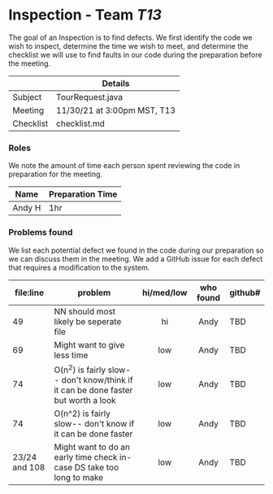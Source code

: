 # Inspection - Team *T13* 

The goal of an Inspection is to find defects.
We first identify the code we wish to inspect, determine the time we wish to meet, and determine the checklist we will use to find faults in our code during the preparation before the meeting.

|  | Details |
| ----- | ----- |
| Subject | TourRequest.java |
| Meeting | 11/30/21 at 3:00pm MST, T13 |
| Checklist | checklist.md|

### Roles

We note the amount of time each person spent reviewing the code in preparation for the meeting.

| Name | Preparation Time |
| ---- | ---- |
| Andy H | 1hr |


### Problems found

We list each potential defect we found in the code during our preparation so we can discuss them in the meeting.
We add a GitHub issue for each defect that requires a modification to the system.

| file:line | problem | hi/med/low | who found | github#  |
| --- | --- | :---: | :---: | --- |
| 49 | NN should most likely be seperate file | hi | Andy | TBD |
| 69 | Might want to give less time | low | Andy | TBD |
| 74 | O(n<sup>2</sup>) is fairly slow-- don't know/think if it can be done faster but worth a look | low | Andy | TBD |
| 74 | O(n^2) is fairly slow-- don't know if it can be done faster | low | Andy | TBD |
| 23/24 and 108 | Might want to do an early time check in-case DS take too long to make | low | Andy | TBD |
